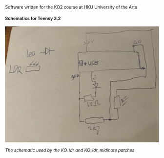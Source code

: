 Software written for the KO2 course at HKU University of the Arts

#### Schematics for Teensy 3.2

![LDR Teensy board](/ko_ldr.jpg)

*The schematic used by the KO_ldr and KO_ldr_midinote patches*
